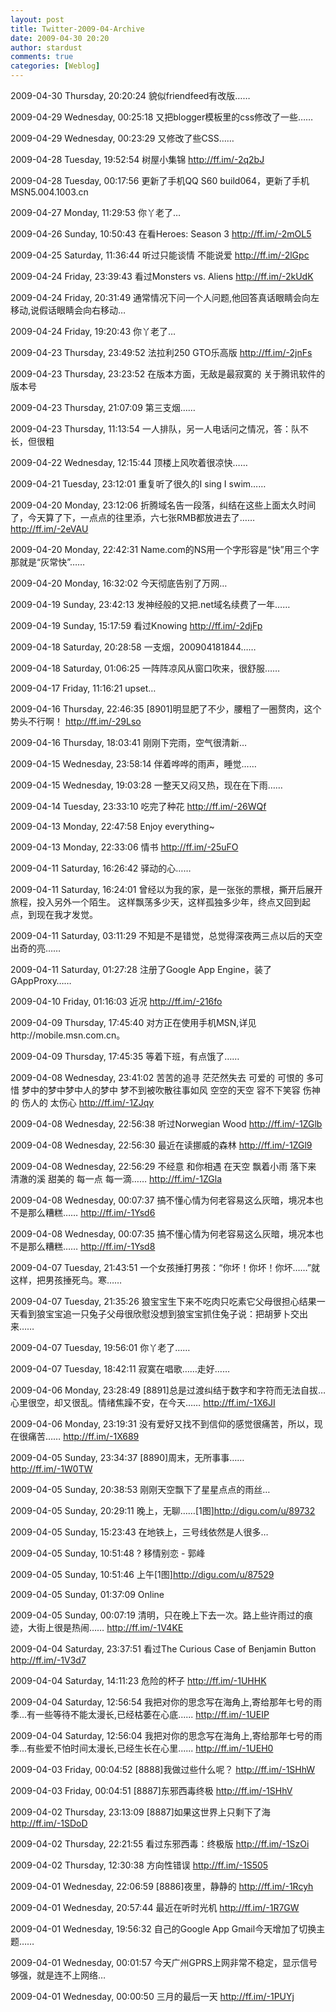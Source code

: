 ```yaml
---
layout: post
title: Twitter-2009-04-Archive
date: 2009-04-30 20:20
author: stardust
comments: true
categories: [Weblog]
---
```

2009-04-30 Thursday, 20:20:24 貌似friendfeed有改版……

2009-04-29 Wednesday, 00:25:18 又把blogger模板里的css修改了一些……

2009-04-29 Wednesday, 00:23:29 又修改了些CSS……

2009-04-28 Tuesday, 19:52:54 树屋小集锦 http://ff.im/-2q2bJ

2009-04-28 Tuesday, 00:17:56 更新了手机QQ S60 build064，更新了手机MSN5.004.1003.cn

2009-04-27 Monday, 11:29:53 你丫老了…

2009-04-26 Sunday, 10:50:43 在看Heroes: Season 3 http://ff.im/-2mOL5

2009-04-25 Saturday, 11:36:44 听过只能谈情 不能说爱 http://ff.im/-2lGpc

2009-04-24 Friday, 23:39:43 看过Monsters vs. Aliens http://ff.im/-2kUdK

2009-04-24 Friday, 20:31:49 通常情况下问一个人问题,他回答真话眼睛会向左移动,说假话眼睛会向右移动…

2009-04-24 Friday, 19:20:43 你丫老了…

2009-04-23 Thursday, 23:49:52 法拉利250 GTO乐高版 http://ff.im/-2jnFs

2009-04-23 Thursday, 23:23:52 在版本方面，无敌是最寂寞的 关于腾讯软件的版本号

2009-04-23 Thursday, 21:07:09 第三支烟……

2009-04-23 Thursday, 11:13:54 一人排队，另一人电话问之情况，答：队不长，但很粗

2009-04-22 Wednesday, 12:15:44 顶楼上风吹着很凉快……

2009-04-21 Tuesday, 23:12:01 重复听了很久的I sing I swim……

2009-04-20 Monday, 23:12:06 折腾域名告一段落，纠结在这些上面太久时间了，今天算了下，一点点的往里添，六七张RMB都放进去了…… http://ff.im/-2eVAU

2009-04-20 Monday, 22:42:31 Name.com的NS用一个字形容是“快”用三个字那就是“灰常快”……

2009-04-20 Monday, 16:32:02 今天彻底告别了万网…

2009-04-19 Sunday, 23:42:13 发神经般的又把.net域名续费了一年……

2009-04-19 Sunday, 15:17:59 看过Knowing http://ff.im/-2djFp

2009-04-18 Saturday, 20:28:58 一支烟，200904181844……

2009-04-18 Saturday, 01:06:25 一阵阵凉风从窗口吹来，很舒服……

2009-04-17 Friday, 11:16:21 upset…

2009-04-16 Thursday, 22:46:35 [8901]明显肥了不少，腰粗了一圈赘肉，这个势头不行啊！ http://ff.im/-29Lso

2009-04-16 Thursday, 18:03:41 刚刚下完雨，空气很清新…

2009-04-15 Wednesday, 23:58:14 伴着哗哗的雨声，睡觉……

2009-04-15 Wednesday, 19:03:28 一整天又闷又热，现在在下雨……

2009-04-14 Tuesday, 23:33:10 吃完了种花 http://ff.im/-26WQf

2009-04-13 Monday, 22:47:58 Enjoy everything~

2009-04-13 Monday, 22:33:06 情书 http://ff.im/-25uFO

2009-04-11 Saturday, 16:26:42 驿动的心……

2009-04-11 Saturday, 16:24:01 曾经以为我的家，是一张张的票根，撕开后展开旅程，投入另外一个陌生。 这样飘荡多少天，这样孤独多少年，终点又回到起点，到现在我才发觉。

2009-04-11 Saturday, 03:11:29 不知是不是错觉，总觉得深夜两三点以后的天空出奇的亮……

2009-04-11 Saturday, 01:27:28 注册了Google App Engine，装了GAppProxy……

2009-04-10 Friday, 01:16:03 近况 http://ff.im/-216fo

2009-04-09 Thursday, 17:45:40 对方正在使用手机MSN,详见http://mobile.msn.com.cn。

2009-04-09 Thursday, 17:45:35 等着下班，有点饿了……

2009-04-08 Wednesday, 23:41:02 苦苦的追寻 茫茫然失去 可爱的 可恨的 多可惜 梦中的梦中梦中人的梦中 梦不到被吹散往事如风 空空的天空 容不下笑容 伤神的 伤人的 太伤心 http://ff.im/-1ZJqy

2009-04-08 Wednesday, 22:56:38 听过Norwegian Wood http://ff.im/-1ZGlb

2009-04-08 Wednesday, 22:56:30 最近在读挪威的森林 http://ff.im/-1ZGl9

2009-04-08 Wednesday, 22:56:29 不经意 和你相遇 在天空 飘着小雨 落下来 清澈的溪 甜美的 每一点 每一滴…… http://ff.im/-1ZGla

2009-04-08 Wednesday, 00:07:37 搞不懂心情为何老容易这么灰暗，境况本也不是那么糟糕…… http://ff.im/-1Ysd6

2009-04-08 Wednesday, 00:07:35 搞不懂心情为何老容易这么灰暗，境况本也不是那么糟糕…… http://ff.im/-1Ysd8

2009-04-07 Tuesday, 21:43:51 一个女孩捶打男孩：“你坏！你坏！你坏……”就这样，把男孩捶死鸟。寒……

2009-04-07 Tuesday, 21:35:26 狼宝宝生下来不吃肉只吃素它父母很担心结果一天看到狼宝宝追一只兔子父母很欣慰没想到狼宝宝抓住兔子说：把胡萝卜交出来……

2009-04-07 Tuesday, 19:56:01 你丫老了……

2009-04-07 Tuesday, 18:42:11 寂寞在唱歌……走好……

2009-04-06 Monday, 23:28:49 [8891]总是过渡纠结于数字和字符而无法自拔…心里很空，却又很乱。情绪焦躁不安，在今天…… http://ff.im/-1X6JI

2009-04-06 Monday, 23:19:31 没有爱好又找不到信仰的感觉很痛苦，所以，现在很痛苦…… http://ff.im/-1X689

2009-04-05 Sunday, 23:34:37 [8890]周末，无所事事…… http://ff.im/-1W0TW

2009-04-05 Sunday, 20:38:53 刚刚天空飘下了星星点点的雨丝…

2009-04-05 Sunday, 20:29:11 晚上，无聊……[1图]http://digu.com/u/89732

2009-04-05 Sunday, 15:23:43 在地铁上，三号线依然是人很多…

2009-04-05 Sunday, 10:51:48 ? 移情别恋 - 郭峰

2009-04-05 Sunday, 10:51:46 上午[1图]http://digu.com/u/87529

2009-04-05 Sunday, 01:37:09 Online

2009-04-05 Sunday, 00:07:19 清明，只在晚上下去一次。路上些许雨过的痕迹，大街上很是热闹…… http://ff.im/-1V4KE

2009-04-04 Saturday, 23:37:51 看过The Curious Case of Benjamin Button http://ff.im/-1V3d7

2009-04-04 Saturday, 14:11:23 危险的杯子 http://ff.im/-1UHHK

2009-04-04 Saturday, 12:56:54 我把对你的思念写在海角上,寄给那年七号的雨季...有一些等待不能太漫长,已经枯萎在心底...... http://ff.im/-1UEIP

2009-04-04 Saturday, 12:56:04 我把对你的思念写在海角上,寄给那年七号的雨季...有些爱不怕时间太漫长,已经生长在心里...... http://ff.im/-1UEH0

2009-04-03 Friday, 00:04:52 [8888]我做过些什么呢？ http://ff.im/-1SHhW

2009-04-03 Friday, 00:04:51 [8887]东邪西毒终极 http://ff.im/-1SHhV

2009-04-02 Thursday, 23:13:09 [8887]如果这世界上只剩下了海 http://ff.im/-1SDoD

2009-04-02 Thursday, 22:21:55 看过东邪西毒：终极版 http://ff.im/-1SzOi

2009-04-02 Thursday, 12:30:38 方向性错误 http://ff.im/-1S505

2009-04-01 Wednesday, 22:06:59 [8886]夜里，静静的 http://ff.im/-1Rcyh

2009-04-01 Wednesday, 20:57:44 最近在听时光机 http://ff.im/-1R7GW

2009-04-01 Wednesday, 19:56:32 自己的Google App Gmail今天增加了切换主题……

2009-04-01 Wednesday, 00:01:57 今天广州GPRS上网非常不稳定，显示信号够强，就是连不上网络…

2009-04-01 Wednesday, 00:00:50 三月的最后一天 http://ff.im/-1PUYj
